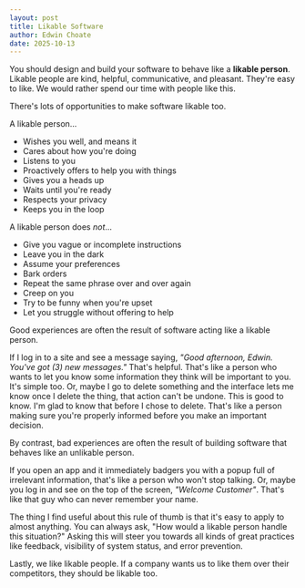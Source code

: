 ```yaml
---
layout: post
title: Likable Software
author: Edwin Choate
date: 2025-10-13
---
```


You should design and build your software to behave like a **likable person**. Likable people are kind, helpful, communicative, and pleasant. They're easy to like. We would rather spend our time with people like this. 

There's lots of opportunities to make software likable too. 

A likable person...

* Wishes you well, and means it
* Cares about how you're doing
* Listens to you
* Proactively offers to help you with things
* Gives you a heads up
* Waits until you're ready
* Respects your privacy
* Keeps you in the loop

A likable person does _not_...

* Give you vague or incomplete instructions
* Leave you in the dark 
* Assume your preferences
* Bark orders
* Repeat the same phrase over and over again
* Creep on you
* Try to be funny when you're upset 
* Let you struggle without offering to help

Good experiences are often the result of software acting like a likable person.

If I log in to a site and see a message saying, _"Good afternoon, Edwin. You've got (3) new messages."_ That's helpful. That's like a person who wants to let you know some information they think will be important to you. It's simple too. Or, maybe I go to delete something and the interface lets me know once I delete the thing, that action can't be undone. This is good to know. I'm glad to know that before I chose to delete. That's like a person making sure you're properly informed before you make an important decision. 

By contrast, bad experiences are often the result of building software that behaves like an unlikable person. 

If you open an app and it immediately badgers you with a popup full of irrelevant information, that's like a person who won't stop talking. Or, maybe you log in and see on the top of the screen, _"Welcome Customer"_. That's like that guy who can never remember your name. 

The thing I find useful about this rule of thumb is that it's easy to apply to almost anything. You can always ask, "How would a likable person handle this situation?" Asking this will steer you towards all kinds of great practices like feedback, visibility of system status, and error prevention. 

Lastly, we like likable people. If a company wants us to like them over their competitors, they should be likable too.